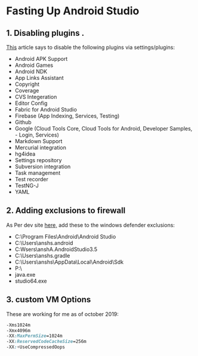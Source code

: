 # Fasting Up Android Studio

## 1. Disabling plugins .

[This](https://android.jlelse.eu/is-your-android-studio-always-slow-heres-how-to-speed-up-immediately-326ef9238024) article says to disable the following plugins via  settings/plugins:  

- Android APK Support  
- Android Games  
- Android NDK  
- App Links Assistant  
- Copyright  
- Coverage  
- CVS Integeration  
- Editor Config  
- Fabric for Android Studio  
- Firebase (App Indexing, Services, Testing)  
- Github  
- Google (Cloud Tools Core, Cloud Tools for Android, Developer Samples, - Login, Services)  
- Markdown Support  
- Mercurial integration  
- hg4idea  
- Settings repository  
- Subversion integration  
- Task management  
- Test recorder  
- TestNG-J  
- YAML  

## 2. Adding exclusions to firewall

As Per dev site [here,](https://developer.android.com/studio/intro/studio-config#optimize-studio-windows) add these to the windows defender exclusions:  

- C:\Program Files\Android\Android Studio  
- C:\Users\anshs\.android   
- C:Wsers\anshA.AndroidStudio3.5  
- C:\Users\anshs\.gradle  
- C:\Users\anshs\AppData\Local\Android\Sdk   
- P:\  
- java.exe  
- studio64.exe  


## 3. custom VM Options  

These are working for me as of october 2019:  

```css
-Xms1024m
-Xmx4096m
-XX:MaxPermSize=1024m
-XX:ReservedCodeCacheSize=256m
-XX:+UseCompressedOops

```

